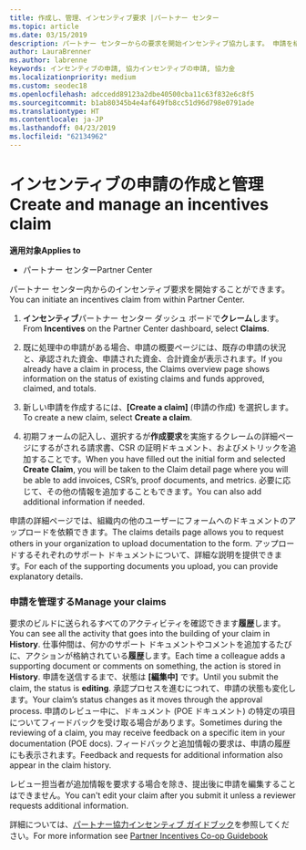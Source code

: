 ```yaml
---
title: 作成し、管理、インセンティブ要求 |パートナー センター
ms.topic: article
ms.date: 03/15/2019
description: パートナー センターからの要求を開始インセンティブ協力します。 申請を構成するすべてのアクティビティは履歴で確認できます。
author: LauraBrenner
ms.author: labrenne
keywords: インセンティブの申請, 協力インセンティブの申請, 協力金
ms.localizationpriority: medium
ms.custom: seodec18
ms.openlocfilehash: adccedd89123a2dbe40500cba11c63f832e6c8f5
ms.sourcegitcommit: b1ab80345b4e4af649fb8cc51d96d798e0791ade
ms.translationtype: HT
ms.contentlocale: ja-JP
ms.lasthandoff: 04/23/2019
ms.locfileid: "62134962"
---
```

# <a name="create-and-manage-an-incentives-claim"></a><span data-ttu-id="0861c-105">インセンティブの申請の作成と管理</span><span class="sxs-lookup"><span data-stu-id="0861c-105">Create and manage an incentives claim</span></span>

<span data-ttu-id="0861c-106">**適用対象**</span><span class="sxs-lookup"><span data-stu-id="0861c-106">**Applies to**</span></span>
- <span data-ttu-id="0861c-107">パートナー センター</span><span class="sxs-lookup"><span data-stu-id="0861c-107">Partner Center</span></span>

<span data-ttu-id="0861c-108">パートナー センター内からのインセンティブ要求を開始することができます。</span><span class="sxs-lookup"><span data-stu-id="0861c-108">You can initiate an incentives claim from within Partner Center.</span></span> 

1. <span data-ttu-id="0861c-109">**インセンティブ**パートナー センター ダッシュ ボードで**クレーム**します。</span><span class="sxs-lookup"><span data-stu-id="0861c-109">From **Incentives** on the Partner Center dashboard, select **Claims**.</span></span>

2.  <span data-ttu-id="0861c-110">既に処理中の申請がある場合、申請の概要ページには、既存の申請の状況と、承認された資金、申請された資金、合計資金が表示されます。</span><span class="sxs-lookup"><span data-stu-id="0861c-110">If you already have a claim in process, the Claims overview page shows information on the status of existing claims and funds approved, claimed, and totals.</span></span>

3.  <span data-ttu-id="0861c-111">新しい申請を作成するには、**[Create a claim]** (申請の作成) を選択します。</span><span class="sxs-lookup"><span data-stu-id="0861c-111">To create a new claim, select **Create a claim**.</span></span>

4.  <span data-ttu-id="0861c-112">初期フォームの記入し、選択するが**作成要求**を実施するクレームの詳細ページにするがされる請求書、CSR の証明ドキュメント、およびメトリックを追加することです。</span><span class="sxs-lookup"><span data-stu-id="0861c-112">When you have filled out the initial form and selected **Create Claim**, you will be taken to the Claim detail page where you will be able to add invoices, CSR’s, proof documents, and metrics.</span></span> <span data-ttu-id="0861c-113">必要に応じて、その他の情報を追加することもできます。</span><span class="sxs-lookup"><span data-stu-id="0861c-113">You can also add additional information if needed.</span></span>

<span data-ttu-id="0861c-114">申請の詳細ページでは、組織内の他のユーザーにフォームへのドキュメントのアップロードを依頼できます。</span><span class="sxs-lookup"><span data-stu-id="0861c-114">The claims details page allows you to request others in your organization to upload documentation to the form.</span></span> <span data-ttu-id="0861c-115">アップロードするそれぞれのサポート ドキュメントについて、詳細な説明を提供できます。</span><span class="sxs-lookup"><span data-stu-id="0861c-115">For each of the supporting documents you upload, you can provide explanatory details.</span></span> 

### <a name="manage-your-claims"></a><span data-ttu-id="0861c-116">申請を管理する</span><span class="sxs-lookup"><span data-stu-id="0861c-116">Manage your claims</span></span>

<span data-ttu-id="0861c-117">要求のビルドに送られるすべてのアクティビティを確認できます**履歴**します。</span><span class="sxs-lookup"><span data-stu-id="0861c-117">You can see all the activity that goes into the building of your claim in **History**.</span></span> <span data-ttu-id="0861c-118">仕事仲間は、何かのサポート ドキュメントやコメントを追加するたびに、アクションが格納されている**履歴**します。</span><span class="sxs-lookup"><span data-stu-id="0861c-118">Each time a colleague adds a supporting document or comments on something, the action is stored in **History**.</span></span> <span data-ttu-id="0861c-119">申請を送信するまで、状態は **[編集中]** です。</span><span class="sxs-lookup"><span data-stu-id="0861c-119">Until you submit the claim, the status is **editing**.</span></span> <span data-ttu-id="0861c-120">承認プロセスを進むにつれて、申請の状態も変化します。</span><span class="sxs-lookup"><span data-stu-id="0861c-120">Your claim’s status changes as it moves through the approval process.</span></span> <span data-ttu-id="0861c-121">申請のレビュー中に、ドキュメント (POE ドキュメント) の特定の項目についてフィードバックを受け取る場合があります。</span><span class="sxs-lookup"><span data-stu-id="0861c-121">Sometimes during the reviewing of a claim, you may receive feedback on a specific item in your documentation (POE docs).</span></span> <span data-ttu-id="0861c-122">フィードバックと追加情報の要求は、申請の履歴にも表示されます。</span><span class="sxs-lookup"><span data-stu-id="0861c-122">Feedback and requests for additional information also appear in the claim history.</span></span> 

<span data-ttu-id="0861c-123">レビュー担当者が追加情報を要求する場合を除き、提出後に申請を編集することはできません。</span><span class="sxs-lookup"><span data-stu-id="0861c-123">You can't edit your claim after you submit it unless a reviewer requests additional information.</span></span>

<span data-ttu-id="0861c-124">詳細については、[パートナー協力インセンティブ ガイドブック](https://assets.microsoft.com/coop-guidebook.pdf)を参照してください。</span><span class="sxs-lookup"><span data-stu-id="0861c-124">For more information see [Partner Incentives Co-op Guidebook](https://assets.microsoft.com/coop-guidebook.pdf)</span></span>
